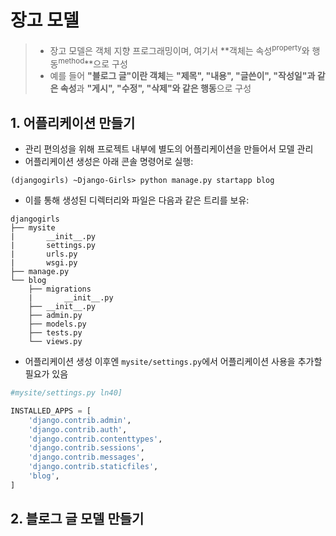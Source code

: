 # 장고 모델
> - 장고 모델은 객체 지향 프로그래밍이며, 여기서 **객체는 속성<sup>property</sup>와 행동<sup>method</sup>**으로 구성
> - 예를 들어 **"블로그 글"이란 객체**는 **"제목", "내용", "글쓴이", "작성일"과 같은 속성**과 **"게시", "수정", "삭제"와 같은 행동**으로 구성

## 1. 어플리케이션 만들기
- 관리 편의성을 위해 프로젝트 내부에 별도의 어플리케이션을 만들어서 모델 관리
- 어플리케이션 생성은 아래 콘솔 명령어로 실행:
```shell
(djangogirls) ~Django-Girls> python manage.py startapp blog
```
- 이를 통해 생성된 디렉터리와 파일은 다음과 같은 트리를 보유:
```shell
djangogirls
├── mysite
|       __init__.py
|       settings.py
|       urls.py
|       wsgi.py
├── manage.py
└── blog
    ├── migrations
    |       __init__.py
    ├── __init__.py
    ├── admin.py
    ├── models.py
    ├── tests.py
    └── views.py
```
- 어플리케이션 생성 이후엔 `mysite/settings.py`에서 어플리케이션 사용을 추가할 필요가 있음
```python
#mysite/settings.py ln40]

INSTALLED_APPS = [
    'django.contrib.admin',
    'django.contrib.auth',
    'django.contrib.contenttypes',
    'django.contrib.sessions',
    'django.contrib.messages',
    'django.contrib.staticfiles',
    'blog',
]
```

## 2. 블로그 글 모델 만들기
